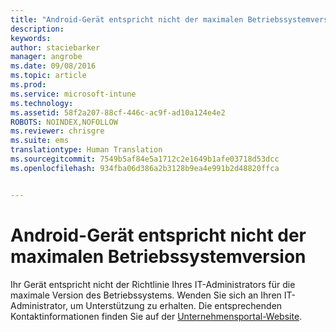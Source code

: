 ```yaml
---
title: "Android-Gerät entspricht nicht der maximalen Betriebssystemversion | Microsoft Intune"
description: 
keywords: 
author: staciebarker
manager: angrobe
ms.date: 09/08/2016
ms.topic: article
ms.prod: 
ms.service: microsoft-intune
ms.technology: 
ms.assetid: 58f2a207-88cf-446c-ac9f-ad10a124e4e2
ROBOTS: NOINDEX,NOFOLLOW
ms.reviewer: chrisgre
ms.suite: ems
translationtype: Human Translation
ms.sourcegitcommit: 7549b5af84e5a1712c2e1649b1afe03718d53dcc
ms.openlocfilehash: 934fba06d386a2b3128b9ea4e991b2d48820ffca


---
```


# Android-Gerät entspricht nicht der maximalen Betriebssystemversion

Ihr Gerät entspricht nicht der Richtlinie Ihres IT-Administrators für die maximale Version des Betriebssystems. Wenden Sie sich an Ihren IT-Administrator, um Unterstützung zu erhalten. Die entsprechenden Kontaktinformationen finden Sie auf der [Unternehmensportal-Website](http://portal.manage.microsoft.com).





<!--HONumber=Sep16_HO2-->


